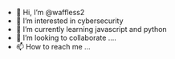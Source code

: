 - 👋 Hi, I’m @waffless2
- 👀 I’m interested in cybersecurity
- 🌱 I’m currently learning javascript and python
- 💞️ I’m looking to collaborate ....
- 📫 How to reach me ...

<!---
waffless2/waffless2 is a ✨ special ✨ repository because its `README.md` (this file) appears on your GitHub profile.
You can click the Preview link to take a look at your changes.
--->

